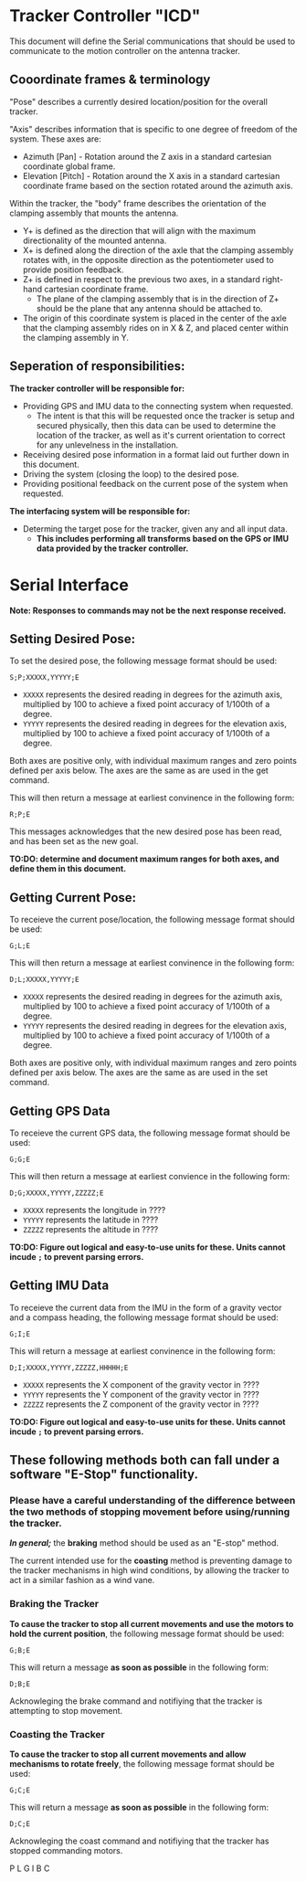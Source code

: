 # Tracker Controller "ICD"

This document will define the Serial communications that should be used to communicate to the motion controller on the antenna tracker.

## Cooordinate frames & terminology

"Pose" describes a currently desired location/position for the overall tracker.

"Axis" describes information that is specific to one degree of freedom of the system.
These axes are:
* Azimuth [Pan] - Rotation around the Z axis in a standard cartesian coordinate global frame.
* Elevation [Pitch] - Rotation around the X axis in a standard cartesian coordinate frame based on the section rotated around the 
    azimuth axis.

Within the tracker, the "body" frame describes the orientation of the clamping assembly that mounts the antenna.
* Y+ is defined as the direction that will align with the maximum directionality of the mounted antenna.
* X+ is defined along the direction of the axle that the clamping assembly rotates with, in the opposite direction as the potentiometer used to provide position feedback.
* Z+ is defined in respect to the previous two axes, in a standard right-hand cartesian coordinate frame. 
    * The plane of the clamping assembly that is in the direction of Z+ should be the plane that any antenna should be attached to.
* The origin of this coordinate system is placed in the center of the axle that the clamping assembly rides on in X & Z, and placed center within the clamping assembly in Y.


## Seperation of responsibilities:

**The tracker controller will be responsible for:**
* Providing GPS and IMU data to the connecting system when requested.
    * The intent is that this will be requested once the tracker is setup and secured physically, then this data can be used to determine the location of the tracker, as well as it's current orientation to correct for any unlevelness in the installation.
* Receiving desired pose information in a format laid out further down in this document.
* Driving the system (closing the loop) to the desired pose.
* Providing positional feedback on the current pose of the system when requested.

**The interfacing system will be responsible for:**
* Determing the target pose for the tracker, given any and all input data.
    * __This includes performing all transforms based on the GPS or IMU data provided by the tracker controller.__



# Serial Interface

**Note: Responses to commands may not be the next response received.**

## Setting Desired Pose:
To set the desired pose, the following message format should be used:
```
S;P;XXXXX,YYYYY;E
```
* `XXXXX` represents the desired reading in degrees for the azimuth axis, multiplied by 100 to achieve a fixed point accuracy of 1/100th of a degree. 
* `YYYYY` represents the desired reading in degrees for the elevation axis, multiplied by 100 to achieve a fixed point accuracy of 1/100th of a degree. 

Both axes are positive only, with individual maximum ranges and zero points defined per axis below.
The axes are the same as are used in the get command.

This will then return a message at earliest convinence in the following form:
```
R;P;E
```
This messages acknowledges that the new desired pose has been read, and has been set as the new goal.

**TO:DO: determine and document maximum ranges for both axes, and define them in this document.**

## Getting Current Pose:
To receieve the current pose/location, the following message format should be used:
```
G;L;E
```
This will then return a message at earliest convinence in the following form:
```
D;L;XXXXX,YYYYY;E
```
* `XXXXX` represents the desired reading in degrees for the azimuth axis, multiplied by 100 to achieve a fixed point accuracy of 1/100th of a degree. 
* `YYYYY` represents the desired reading in degrees for the elevation axis, multiplied by 100 to achieve a fixed point accuracy of 1/100th of a degree. 

Both axes are positive only, with individual maximum ranges and zero points defined per axis below.
The axes are the same as are used in the set command.


## Getting GPS Data
To receieve the current GPS data, the following message format should be used:
```
G;G;E
```
This will then return a message at earliest convience in the following form:
```
D;G;XXXXX,YYYYY,ZZZZZ;E
```
* `XXXXX` represents the longitude in ????
* `YYYYY` represents the latitude in ????
* `ZZZZZ` represents the altitude in ????

**TO:DO: Figure out logical and easy-to-use units for these. Units cannot incude `;` to prevent parsing errors.**


## Getting IMU Data
To receieve the current data from the IMU in the form of a gravity vector and a compass heading, the following message format should be used:
```
G;I;E
```
This will return a message at earliest convinence in the following form:
```
D;I;XXXXX,YYYYY,ZZZZZ,HHHHH;E
```
* `XXXXX` represents the X component of the gravity vector in ????
* `YYYYY` represents the Y component of the gravity vector in ????
* `ZZZZZ` represents the Z component of the gravity vector in ????

**TO:DO: Figure out logical and easy-to-use units for these. Units cannot incude `;` to prevent parsing errors.**

## These following methods both can fall under a software "E-Stop" functionality. 

### **Please have a careful understanding of the difference between the two methods of stopping movement before using/running the tracker.**
***In general;*** the __braking__ method should be used as an "E-stop" method. 

The current intended use for the __coasting__ method is preventing damage to the tracker mechanisms in high wind conditions, by allowing the tracker to act in a similar fashion as a wind vane. 

### Braking the Tracker
**To cause the tracker to stop all current movements and use the motors to hold the current position**, the following message format should be used:
```
G;B;E
```
This will return a message **as soon as possible** in the following form:
```
D;B;E
```
Acknowleging the brake command and notifiying that the tracker is attempting to stop movement.

### Coasting the Tracker
**To cause the tracker to stop all current movements and allow mechanisms to rotate freely**, the following message format should be used:
```
G;C;E
```
This will return a message **as soon as possible** in the following form:
```
D;C;E
```
Acknowleging the coast command and notifiying that the tracker has stopped commanding motors.


P
L
G
I
B
C